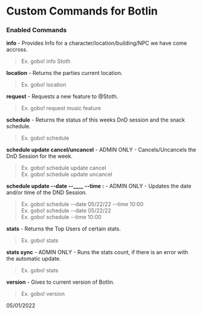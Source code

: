 # Custom Commands for Botlin
### Enabled Commands

**info** - Provides Info for a character/location/building/NPC we have come accross.
> Ex. gobo! info Stoth

**location** - Returns the parties current location.
> Ex. gobo! location

**request** - Requests a new feature to @Stoth.
> Ex. gobo! request music feature

**schedule** - Returns the status of this weeks DnD session and the snack schedule.
> Ex. gobo! schedule

**schedule update cancel/uncancel** - ADMIN ONLY - Cancels/Uncancels the DnD Session for the week.
> Ex. gobo! schedule update cancel<br>
Ex. gobo! schedule update uncancel

**schedule update --date __-__-____ --time __:__** - ADMIN ONLY - Updates the date and/or time of the DND Session.
> Ex. gobo! schedule --date 05/22/22 --time 10:00<br>
Ex. gobo! schedule --date 05/22/22<br>
Ex. gobo! schedule --time 10:00

**stats** - Returns the Top Users of certain stats.
> Ex. gobo! stats

**stats sync** - ADMIN ONLY - Runs the stats count, if there is an error with the automatic update.
> Ex. gobo! stats

**version** - Gives to current version of Botlin.
> Ex. gobo! version

05/01/2022
